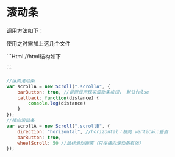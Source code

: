 # 滚动条

调用方法如下：

使用之时需加上这几个文件
<link rel="stylesheet" href="styles/scrollBar.css">
<script src="scripts/jquery.js"></script>
<script src="scripts/scrollBar.js"></script>
```Html
//html结构如下
<div class="scroll-container scrollA">
	<div class="scroll-wrapper">
		...
	</div>
	<div class="scroll-bar"></div>
</div>
```

```JavaScript
//纵向滚动条
var scrollA = new Scroll(".scrollA", {
	barButton: true, //是否显示现实滚动条按钮， 默认false
	callback: function(distance) {
		console.log(distance)
	}
});
//横向滚动条
var scrollA = new Scroll(".scrollB", {
	direction: "horizontal", //horizontal：横向 vertical:垂直
	barButton: true,
	wheelScroll: 50 //鼠标滑动距离（只在横向滚动条有效）
});
```